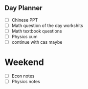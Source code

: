 ## Day Planner
- [ ] Chinese PPT
- [ ] Math question of the day workshits
- [ ] Math textbook questions
- [ ] Physics cum
- [ ] continue with cas maybe

# Weekend
- [ ] Econ notes
- [ ] Physics notes